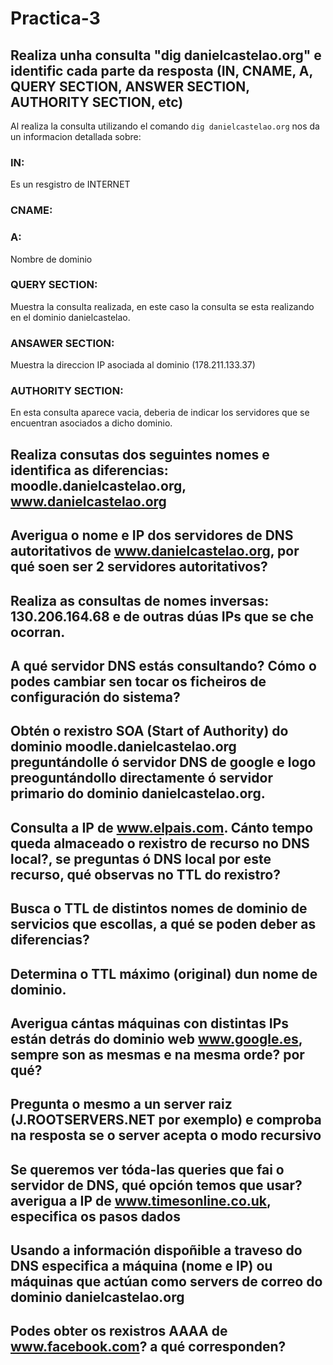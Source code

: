 # Practica-3

## Realiza unha consulta "dig danielcastelao.org" e identific cada parte da resposta (IN, CNAME, A, QUERY SECTION, ANSWER SECTION, AUTHORITY SECTION, etc)
 Al realiza la consulta utilizando el comando `dig danielcastelao.org` nos da un informacion detallada sobre:
 ### IN: 
 Es un resgistro de INTERNET
 ### CNAME:
 ### A: 
 Nombre de dominio
 ### QUERY SECTION: 
 Muestra la consulta realizada, en este caso la consulta se esta realizando en el dominio danielcastelao.
 ### ANSAWER SECTION: 
 Muestra la direccion IP asociada al dominio (178.211.133.37)
 ### AUTHORITY SECTION:
 En esta consulta aparece vacia, deberia de indicar los servidores que se encuentran asociados a dicho dominio.

## Realiza consutas dos seguintes nomes e identifica as diferencias: moodle.danielcastelao.org, www.danielcastelao.org  

## Averigua o nome e IP dos servidores de DNS autoritativos de www.danielcastelao.org, por qué soen ser 2 servidores autoritativos?

## Realiza as consultas de nomes inversas: 130.206.164.68 e de outras dúas IPs que se che ocorran.

## A qué servidor DNS estás consultando? Cómo o podes cambiar sen tocar os ficheiros de configuración do sistema?

## Obtén o rexistro SOA (Start of Authority) do dominio  moodle.danielcastelao.org preguntándolle ó servidor DNS de google e logo preoguntándollo directamente ó servidor primario do dominio danielcastelao.org. 

## Consulta a IP de www.elpais.com. Cánto tempo queda almaceado o rexistro de recurso no DNS local?, se preguntas ó DNS local por este recurso, qué observas no TTL do rexistro?

## Busca o TTL de distintos nomes de dominio de servicios que escollas, a qué se poden deber as diferencias?

## Determina o TTL máximo (original) dun nome de dominio.
    
## Averigua cántas máquinas con distintas IPs están detrás do dominio web www.google.es, sempre son as mesmas e na mesma orde? por qué?

## Pregunta o mesmo a un server raiz (J.ROOTSERVERS.NET por exemplo) e comproba na resposta se o server acepta o modo recursivo

## Se queremos ver tóda-las queries que fai o servidor de DNS, qué opción temos que usar? averigua a IP de www.timesonline.co.uk, especifica os pasos dados

## Usando a información dispoñible a traveso do DNS especifica a máquina (nome e IP) ou máquinas que actúan como servers de correo do dominio danielcastelao.org

## Podes obter os rexistros AAAA de www.facebook.com? a qué corresponden?
